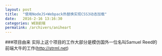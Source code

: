 ```yaml
---
layout: post
title:  "使用NodeJS+Webpack热替换实现CSS3动态加载"
date:   2016-2-16 13:16:30
categories: WEB前端
permalink: /archivers/aniheart
---
```

###项目由来
实际上这个项目的工作大部分是模仿国外一位名叫Samuel Reed的前端大牛的工作(<http://strml.net>)